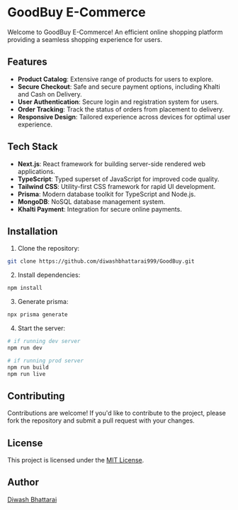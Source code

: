 # GoodBuy E-Commerce

Welcome to GoodBuy E-Commerce! An efficient online shopping platform providing a seamless shopping experience for users.

## Features

- **Product Catalog**: Extensive range of products for users to explore.
- **Secure Checkout**: Safe and secure payment options, including Khalti and Cash on Delivery.
- **User Authentication**: Secure login and registration system for users.
- **Order Tracking**: Track the status of orders from placement to delivery.
- **Responsive Design**: Tailored experience across devices for optimal user experience.

## Tech Stack

- **Next.js**: React framework for building server-side rendered web applications.
- **TypeScript**: Typed superset of JavaScript for improved code quality.
- **Tailwind CSS**: Utility-first CSS framework for rapid UI development.
- **Prisma**: Modern database toolkit for TypeScript and Node.js.
- **MongoDB**: NoSQL database management system.
- **Khalti Payment**: Integration for secure online payments.

## Installation

1. Clone the repository:

```bash
git clone https://github.com/diwashbhattarai999/GoodBuy.git

```

2. Install dependencies:

```bash
npm install
```

3. Generate prisma:

```bash
npx prisma generate
```


4. Start the server:

```bash
# if running dev server
npm run dev

# if running prod server
npm run build
npm run live
```

## Contributing

Contributions are welcome! If you'd like to contribute to the project, please fork the repository and submit a pull request with your changes.

## License

This project is licensed under the [MIT License](LICENSE).

## Author

[Diwash Bhattarai](https://github.com/author)
